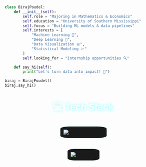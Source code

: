 ```python
class BirajPoudel:
    def __init__(self):
        self.role = "Majoring in Mathematics & Economics"
        self.education = "University of Southern Mississippi"
        self.focus = "Building ML models & data pipelines"
        self.interests = [
            "Machine Learning 🤖",
            "Deep Learning 🧠",
            "Data Visualization 📊",
            "Statistical Modeling 📈"
        ]
        self.looking_for = "Internship opportunities 🔍"

    def say_hi(self):
        print("Let's turn data into impact! 🚀")

biraj = BirajPoudel()
biraj.say_hi()
```


<!-- 💻 Tech Stack Section -->
<div class="tech-stack" align="center">
  <h3>💻 Tech Stack</h3>

  <div class="icon-row">
    <img src="https://skillicons.dev/icons?i=python,tensorflow,git,github" alt="Tech stack icons">
  </div>

  <div class="icon-row">
    <img src="https://skillicons.dev/icons?i=mysql,pandas,numpy,scikitlearn,tableau,matplotlib,jupyter,excel" alt="Data tools">
  </div>
</div>

<!-- 💡 Styling -->
<style>
  .tech-stack {
    margin-top: 30px;
    text-align: center;
  }

  .tech-stack h3 {
    font-size: 1.8rem;
    color: #ffffff;
    margin-bottom: 25px;
    text-shadow: 0 0 8px rgba(0, 255, 255, 0.5);
  }

  .icon-row {
    margin: 15px 0;
  }

  .icon-row img {
    margin: 10px;
    border-radius: 20%;
    background-color: #1a1a1a;
    padding: 10px;
    transition: all 0.3s ease-in-out;
    box-shadow: 0 0 10px rgba(0, 255, 255, 0.1);
  }

  .icon-row img:hover {
    transform: scale(1.15);
    box-shadow: 0 0 25px rgba(0, 255, 255, 0.5);
  }
</style>
